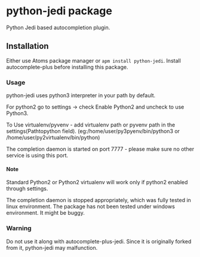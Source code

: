 # python-jedi package

Python Jedi based autocompletion plugin.

## Installation
Either use Atoms package manager or `apm install python-jedi`. Install autocomplete-plus before installing this package.

### Usage

python-jedi uses python3 interpreter in your path by default.

For python2 go to settings -> check Enable Python2 and uncheck to use Python3.

To Use virtualenv/pyvenv - add virtualenv path or pyvenv path in the settings(Pathtopython field).
(eg:/home/user/py3pyenv/bin/python3 or /home/user/py2virtualenv/bin/python)

The completion daemon is started on port 7777 - please make sure no
other service is using this port.

#### Note

Standard Python2 or Python2 virtualenv will work only if python2 enabled through settings.

The completion daemon is stopped appropriately, which was fully tested in linux
environment. The package has not been tested under windows environment. It might
be buggy.

### Warning

Do not use it along with autocomplete-plus-jedi. Since it is originally forked
from it, python-jedi may malfunction. 
